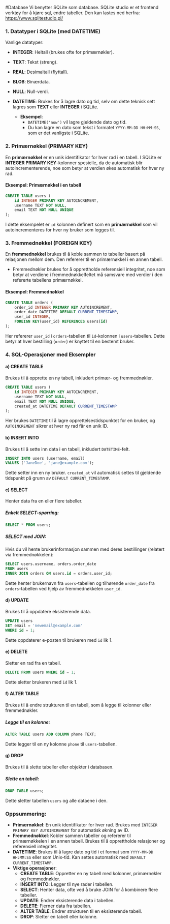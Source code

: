 #Database
Vi benytter SQLite som database. 
SQLite studio er et frontend verktøy for å kjøre sql, endre tabeller. 
Den kan lastes ned herfra: https://www.sqlitestudio.pl/

### 1. **Datatyper i SQLite** (med DATETIME)

Vanlige datatyper:
- **INTEGER**: Heltall (brukes ofte for primærnøkler).
- **TEXT**: Tekst (streng).
- **REAL**: Desimaltall (flyttall).
- **BLOB**: Binærdata.
- **NULL**: Null-verdi.
- **DATETIME**: Brukes for å lagre dato og tid, selv om dette teknisk sett lagres som **TEXT** eller **INTEGER** i SQLite.

   - **Eksempel**: 
     - `DATETIME('now')` vil lagre gjeldende dato og tid.
     - Du kan lagre en dato som tekst i formatet `YYYY-MM-DD HH:MM:SS`, som er det vanligste i SQLite.

### 2. **Primærnøkkel (PRIMARY KEY)**
En **primærnøkkel** er en unik identifikator for hver rad i en tabell. I SQLite er **INTEGER PRIMARY KEY**-kolonner spesielle, da de automatisk blir autoincrementerende, noe som betyr at verdien økes automatisk for hver ny rad.

#### Eksempel: Primærnøkkel i en tabell
```sql
CREATE TABLE users (
    id INTEGER PRIMARY KEY AUTOINCREMENT,
    username TEXT NOT NULL,
    email TEXT NOT NULL UNIQUE
);
```

I dette eksempelet er `id` kolonnen definert som en **primærnøkkel** som vil autoincrementeres for hver ny bruker som legges til.

### 3. **Fremmednøkkel (FOREIGN KEY)**
En **fremmednøkkel** brukes til å koble sammen to tabeller basert på relasjonen mellom dem. Den refererer til en primærnøkkel i en annen tabell.

- Fremmednøkler brukes for å opprettholde referensiell integritet, noe som betyr at verdiene i fremmednøkkelfeltet må samsvare med verdier i den refererte tabellens primærnøkkel.

#### Eksempel: Fremmednøkkel
```sql
CREATE TABLE orders (
    order_id INTEGER PRIMARY KEY AUTOINCREMENT,
    order_date DATETIME DEFAULT CURRENT_TIMESTAMP,
    user_id INTEGER,
    FOREIGN KEY(user_id) REFERENCES users(id)
);
```

Her refererer `user_id` i `orders`-tabellen til `id`-kolonnen i `users`-tabellen. Dette betyr at hver bestilling (`order`) er knyttet til en bestemt bruker.

### 4. **SQL-Operasjoner med Eksempler**

#### a) **CREATE TABLE**
Brukes til å opprette en ny tabell, inkludert primær- og fremmednøkler.
```sql
CREATE TABLE users (
    id INTEGER PRIMARY KEY AUTOINCREMENT,
    username TEXT NOT NULL,
    email TEXT NOT NULL UNIQUE,
    created_at DATETIME DEFAULT CURRENT_TIMESTAMP
);
```

Her brukes `DATETIME` til å lagre opprettelsestidspunktet for en bruker, og `AUTOINCREMENT` sikrer at hver ny rad får en unik ID.

#### b) **INSERT INTO**
Brukes til å sette inn data i en tabell, inkludert `DATETIME`-felt.
```sql
INSERT INTO users (username, email)
VALUES ('JaneDoe', 'jane@example.com');
```

Dette setter inn en ny bruker. `created_at` vil automatisk settes til gjeldende tidspunkt på grunn av `DEFAULT CURRENT_TIMESTAMP`.

#### c) **SELECT**
Henter data fra en eller flere tabeller.

##### Enkelt SELECT-spørring:
```sql
SELECT * FROM users;
```

##### SELECT med JOIN:
Hvis du vil hente brukerinformasjon sammen med deres bestillinger (relatert via fremmednøkkelen):
```sql
SELECT users.username, orders.order_date
FROM users
INNER JOIN orders ON users.id = orders.user_id;
```

Dette henter brukernavn fra `users`-tabellen og tilhørende `order_date` fra `orders`-tabellen ved hjelp av fremmednøkkelen `user_id`.

#### d) **UPDATE**
Brukes til å oppdatere eksisterende data.
```sql
UPDATE users
SET email = 'newemail@example.com'
WHERE id = 1;
```

Dette oppdaterer e-posten til brukeren med `id` lik 1.

#### e) **DELETE**
Sletter en rad fra en tabell.
```sql
DELETE FROM users WHERE id = 1;
```

Dette sletter brukeren med `id` lik 1.

#### f) **ALTER TABLE**
Brukes til å endre strukturen til en tabell, som å legge til kolonner eller fremmednøkler.

##### Legge til en kolonne:
```sql
ALTER TABLE users ADD COLUMN phone TEXT;
```

Dette legger til en ny kolonne `phone` til `users`-tabellen.

#### g) **DROP**
Brukes til å slette tabeller eller objekter i databasen.

##### Slette en tabell:
```sql
DROP TABLE users;
```

Dette sletter tabellen `users` og alle dataene i den.


### Oppsummering:

- **Primærnøkkel**: En unik identifikator for hver rad. Brukes med `INTEGER PRIMARY KEY AUTOINCREMENT` for automatisk økning av ID.
- **Fremmednøkkel**: Kobler sammen tabeller og refererer til primærnøkkelen i en annen tabell. Brukes til å opprettholde relasjoner og referensiell integritet.
- **DATETIME**: Brukes til å lagre dato og tid i et format som `YYYY-MM-DD HH:MM:SS` eller som Unix-tid. Kan settes automatisk med `DEFAULT CURRENT_TIMESTAMP`.
- **Viktige operasjoner**:
  - **CREATE TABLE**: Oppretter en ny tabell med kolonner, primærnøkler og fremmednøkler.
  - **INSERT INTO**: Legger til nye rader i tabellen.
  - **SELECT**: Henter data, ofte ved å bruke JOIN for å kombinere flere tabeller.
  - **UPDATE**: Endrer eksisterende data i tabellen.
  - **DELETE**: Fjerner data fra tabellen.
  - **ALTER TABLE**: Endrer strukturen til en eksisterende tabell.
  - **DROP**: Sletter en tabell eller kolonne.
 

